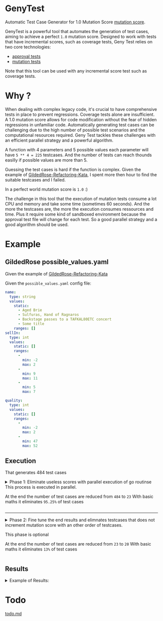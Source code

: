 # GenyTest
Automatic Test Case Generator for 1.0 Mutation Score [mutation score](https://www.guru99.com/mutation-testing.html#-mutation-score).

GenyTest is a powerful tool that automates the generation of test cases, aiming to achieve a perfect `1.0` mutation score. Designed to work with tests that have incremental scores, such as coverage tests, Geny Test relies on two core technologies:

- [approval tests](https://approvaltests.com/)
- [mutation tests](https://en.wikipedia.org/wiki/Mutation_testing)

Note that this tool can be used with any incremental score test such as coverage tests.

# Why ?
When dealing with complex legacy code, it's crucial to have comprehensive tests in place to prevent regressions. Coverage tests alone are insufficient. A 1.0 mutation score allows for code modification without the fear of hidden regressions in unfamiliar code.
Automatically generating test cases can be challenging due to the high number of possible test scenarios and the computational resources required. Geny Test tackles these challenges with an efficient parallel strategy and a powerful algorithm.

A function with 4 parameters and 5 possible values each parameter will have `5 ** 4 = 225` testcases.
And the number of tests can reach thounds easilly if possible values are more than 5.

Guessing the test cases is hard if the function is complex. Given the example of [GildedRose-Refactoring-Kata](https://github.com/emilybache/GildedRose-Refactoring-Kata), I spent more then hour to find the suitable testcases and I failed.


In a perfect world mutation score is `1.0` :)


The challenge in this tool that the execution of mutation tests consume a lot CPU and memory and take some time (sometimes 60 seconds). And the more the testcases are, the more the execution consumes ressources and time. Plus it require some kind of sandboxed environment because the approval test file will change for each test.
So a good parallel strategy and a good algorithm should be used.



# Example
## GildedRose possible_values.yaml
Given the example of [GildedRose-Refactoring-Kata](https://github.com/emilybache/GildedRose-Refactoring-Kata)


Given the `possible_values.yaml` config file:
``` yaml
name:
  type: string
  values:
    static:
      - Aged Brie
      - Sulfuras, Hand of Ragnaros
      - Backstage passes to a TAFKAL80ETC concert
      - Some title
    ranges: []
sellIn:
  type: int
  values:
    static: []
    ranges:
      -
        min: -2
        max: 2
      -
        min: 9
        max: 11
      -
        min: 5
        max: 7

quality:
  type: int
  values:
    static: []
    ranges:
      -
        min: -2
        max: 2
      -
        min: 47
        max: 52

```

## Execution

That generates 484 test cases

<details>
  <summary>
  Phase 1: Eliminate useless scores with parallel execution of go routinse
  This process is executed in parallel.

  At the end the number of test cases are reduced from `484` to `23`
  With basic maths it eliminates `95.25%` of test cases

  </summary>

```bash
[test]$ go run main.go
---> Mutation
2023/04/17 19:46:10 scores[0] = 14.47
2023/04/17 19:46:35 scores[483] = 100.00
2023/04/17 19:46:58 scores[241] = 86.84
2023/04/17 19:47:24 scores[120] = 44.74
2023/04/17 19:47:26 scores[362] = 97.37
2023/04/17 19:47:57 scores[60] = 44.74
2023/04/17 19:47:57 ---------> marked usesless form 61 to 120
2023/04/17 19:47:57 --------------------------------------------> calculated 13.43%
2023/04/17 19:47:59 scores[180] = 84.21
2023/04/17 19:48:04 scores[301] = 93.42
2023/04/17 19:48:05 scores[422] = 98.68
2023/04/17 19:48:38 scores[30] = 44.74
2023/04/17 19:48:38 ---------> marked usesless form 31 to 60
2023/04/17 19:48:38 --------------------------------------------> calculated 20.25%
2023/04/17 19:48:41 scores[150] = 73.68
2023/04/17 19:48:42 scores[210] = 86.84
2023/04/17 19:48:48 scores[271] = 90.79
2023/04/17 19:48:48 ---------> marked usesless form 211 to 241
2023/04/17 19:48:48 --------------------------------------------> calculated 27.07%
2023/04/17 19:48:48 scores[331] = 97.37
2023/04/17 19:49:23 scores[392] = 97.37
2023/04/17 19:49:23 ---------> marked usesless form 363 to 392
2023/04/17 19:49:23 --------------------------------------------> calculated 33.47%
2023/04/17 19:49:23 scores[15] = 26.32

....


2023/04/17 20:00:26 --------------------------------------------> calculated 98.97%
2023/04/17 20:00:29 scores[313] = 94.74
2023/04/17 20:00:29 --------------------------------------------> calculated 99.17%
2023/04/17 20:00:29 ---------> marked usesless form 313 to 313
2023/04/17 20:00:29 --------------------------------------------> calculated 99.17%
2023/04/17 20:01:04 scores[398] = 97.37
2023/04/17 20:01:04 ---------> marked usesless form 398 to 398
2023/04/17 20:01:04 --------------------------------------------> calculated 99.38%
2023/04/17 20:01:05 scores[445] = 98.68
2023/04/17 20:01:05 ---------> marked usesless form 447 to 483
2023/04/17 20:01:05 --------------------------------------------> calculated 99.59%
2023/04/17 20:01:05 ---------> marked usesless form 445 to 445
2023/04/17 20:01:05 --------------------------------------------> calculated 99.59%
2023/04/17 20:01:05 scores[179] = 84.21
2023/04/17 20:01:05 ---------> marked usesless form 180 to 180
2023/04/17 20:01:05 --------------------------------------------> calculated 99.79%
2023/04/17 20:01:07 scores[270] = 90.79
2023/04/17 20:01:07 ---------> marked usesless form 271 to 271
2023/04/17 20:01:07 --------------------------------------------> calculated 100.00%
```
</details>


---

<details>
  <summary>
  Phase 2: Fine tune the end results and elimnates testcases that does not increment mutation score with an other order of testcases.

  This phase is optional

  At the end the number of test cases are reduced from `23` to `20`
  With basic maths it eliminates `13%` of test cases
  </summary>

``` logs
2023/04/17 20:01:07 ------------------------------> start sequentialFilter
--- individual socres
2023/04/17 20:02:18 scores[1] = 14.47
2023/04/17 20:02:18 scores[3] = 17.11
2023/04/17 20:02:18 scores[0] = 14.47
2023/04/17 20:02:19 scores[5] = 18.42
2023/04/17 20:02:19 scores[4] = 15.79
2023/04/17 20:02:19 scores[7] = 19.74
2023/04/17 20:02:19 scores[2] = 18.42
2023/04/17 20:02:20 scores[6] = 30.26
2023/04/17 20:03:28 scores[9] = 35.53
2023/04/17 20:03:29 scores[13] = 13.16
2023/04/17 20:03:29 scores[11] = 28.95
2023/04/17 20:03:29 scores[8] = 22.37
2023/04/17 20:03:29 scores[10] = 30.26
2023/04/17 20:03:29 scores[15] = 30.26
2023/04/17 20:03:30 scores[14] = 15.79
2023/04/17 20:03:30 scores[12] = 28.95
2023/04/17 20:04:29 scores[16] = 22.37
2023/04/17 20:04:30 scores[20] = 22.37
2023/04/17 20:04:30 scores[17] = 27.63
2023/04/17 20:04:30 scores[21] = 19.74
2023/04/17 20:04:30 scores[19] = 21.05
2023/04/17 20:04:30 scores[18] = 28.95
2023/04/17 20:04:30 scores[22] = 34.21
--- sort test cases and recalculate scores in parallel for each subcombo of testcases
2023/04/17 20:05:41 scores[4] = 57.89
2023/04/17 20:05:41 scores[5] = 63.16
2023/04/17 20:05:41 scores[0] = 28.95
2023/04/17 20:05:41 scores[6] = 65.79
2023/04/17 20:05:41 scores[1] = 36.84
2023/04/17 20:05:41 scores[7] = 73.68
2023/04/17 20:05:42 scores[3] = 52.63
2023/04/17 20:05:42 scores[2] = 47.37
2023/04/17 20:06:50 scores[9] = 75.00
2023/04/17 20:06:50 scores[10] = 77.63
2023/04/17 20:06:51 scores[11] = 85.53
2023/04/17 20:06:51 scores[8] = 75.00
2023/04/17 20:06:52 scores[12] = 88.16
2023/04/17 20:06:52 scores[14] = 94.74
2023/04/17 20:06:52 scores[13] = 92.11
2023/04/17 20:06:53 scores[15] = 96.05
2023/04/17 20:07:50 scores[18] = 97.37
2023/04/17 20:07:50 scores[16] = 96.05
2023/04/17 20:07:50 scores[17] = 96.05
2023/04/17 20:07:51 scores[19] = 98.68
2023/04/17 20:07:51 scores[20] = 100.00
2023/04/17 20:07:51 scores[21] = 100.00
2023/04/17 20:07:51 scores[22] = 100.00
2023/04/17 20:07:51 ------------------------------> end sequentialFilter

```

</details>


## Results

<details>
<summary>
Example of Results:
</summary>

``` yaml
-
  comboHash: "323b0843c996705319c9645513f9617483cac124"
  input:
    -
        name: Aged Brie
        sellIn: 0
        quality: -1

-
  comboHash: "18196499088da78902887f2b47ae2dcf25e464ec"
  input:
    -
        name: Some title
        sellIn: 11
        quality: 50

-
  comboHash: "6c7d85b57aeea6ba99aa3e561d23b849c4ef6f4e"
  input:
    -
        name: Backstage passes to a TAFKAL80ETC concert
        sellIn: 10
        quality: -1

-
  comboHash: "9bc6b38ba6bfb2d9905428adff6ca05194096bb6"
  input:
    -
        name: Backstage passes to a TAFKAL80ETC concert
        sellIn: 1
        quality: 50

-
  comboHash: "5a1d09011c5a7012f208dd420f89b6fa1aa90d3a"
  input:
    -
        name: Some title
        sellIn: 0
        quality: 0

-
  comboHash: "1a420cee1ce21fe5a12d402b47b11f78793c3073"
  input:
    -
        name: Backstage passes to a TAFKAL80ETC concert
        sellIn: 0
        quality: 50

-
  comboHash: "6f3db4d50ef034fda030ac8b811549889bffdc30"
  input:
    -
        name: Aged Brie
        sellIn: 0
        quality: 50

-
  comboHash: "c8ce3f73efaa9cd1963a3ca52173ab414f03da08"
  input:
    -
        name: Backstage passes to a TAFKAL80ETC concert
        sellIn: 5
        quality: -1

-
  comboHash: "88dc5dd974a57b84141dfa17123f0181d134b288"
  input:
    -
        name: Backstage passes to a TAFKAL80ETC concert
        sellIn: 6
        quality: 48

-
  comboHash: "551d1a04e58ee41f969f120fbd41e2df34b8096f"
  input:
    -
        name: Backstage passes to a TAFKAL80ETC concert
        sellIn: 6
        quality: -1

-
  comboHash: "f2fbb545ce825406d4bdc57e7150c5678eeb92cd"
  input:
    -
        name: Some title
        sellIn: 0
        quality: 50

-
  comboHash: "8a982d7e3253df2a307878374711fd69d56b8ea7"
  input:
    -
        name: Backstage passes to a TAFKAL80ETC concert
        sellIn: 5
        quality: 48

-
  comboHash: "339e331552c9bd8bbfd0389ea2d1be49043d6dad"
  input:
    -
        name: Backstage passes to a TAFKAL80ETC concert
        sellIn: 5
        quality: 49

-
  comboHash: "2732f9769bb026ef5a49d8cc6316b2d362c82592"
  input:
    -
        name: Backstage passes to a TAFKAL80ETC concert
        sellIn: 11
        quality: -1

-
  comboHash: "f2dac14ea6977115803ccf2ec33626849162b8cc"
  input:
    -
        name: Aged Brie
        sellIn: 0
        quality: 48

-
  comboHash: "58068af86be0110470da14a6de97ee52d8ee684f"
  input:
    -
        name: Some title
        sellIn: 11
        quality: 1

-
  comboHash: "518c17d4042a49327768ef2d9423a5a6f2f53e0f"
  input:
    -
        name: Backstage passes to a TAFKAL80ETC concert
        sellIn: 5
        quality: 47

-
  comboHash: "5b3d16808ee26e70555edbe8bd189ff3fd6f4ec5"
  input:
    -
        name: Some title
        sellIn: 0
        quality: 2
```
</details>

# Todo
[todo.md](./todo.md)
